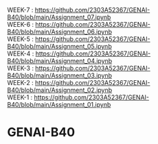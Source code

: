 WEEK-7  :  https://github.com/2303A52367/GENAI-B40/blob/main/Assignment_07.ipynb                               
WEEK-6  :  https://github.com/2303A52367/GENAI-B40/blob/main/Assignment_06.ipynb                         
WEEK-5  :  https://github.com/2303A52367/GENAI-B40/blob/main/Assignment_05.ipynb                                                                  
WEEK-4  :  https://github.com/2303A52367/GENAI-B40/blob/main/Assignment_04.ipynb                                    
WEEK-3  :  https://github.com/2303A52367/GENAI-B40/blob/main/Assignment_03.ipynb                                                   
WEEK-2  :  https://github.com/2303A52367/GENAI-B40/blob/main/Assignment_02.ipynb                                        
WEEK-1  :  https://github.com/2303A52367/GENAI-B40/blob/main/Assignment_01.ipynb                                     
# GENAI-B40
